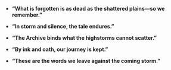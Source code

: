 
- **“What is forgotten is as dead as the shattered plains—so we remember.”**
    
- **“In storm and silence, the tale endures.”**
    
- **“The Archive binds what the highstorms cannot scatter.”**
    
- **“By ink and oath, our journey is kept.”**
    
- **“These are the words we leave against the coming storm.”**